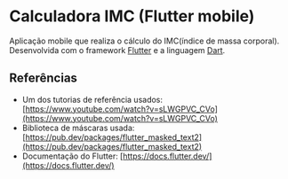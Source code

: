 # Calculadora IMC (Flutter mobile)

Aplicação mobile que realiza o cálculo do IMC(índice de massa corporal). Desenvolvida com o framework [Flutter](https://flutter.dev/) e a linguagem [Dart](https://dart.dev/).

## Referências

* Um dos tutorias de referência usados: [https://www.youtube.com/watch?v=sLWGPVC_CVo](https://www.youtube.com/watch?v=sLWGPVC_CVo)
* Biblioteca de máscaras usada: [https://pub.dev/packages/flutter_masked_text2](https://pub.dev/packages/flutter_masked_text2)
* Documentação do Flutter: [https://docs.flutter.dev/](https://docs.flutter.dev/)
